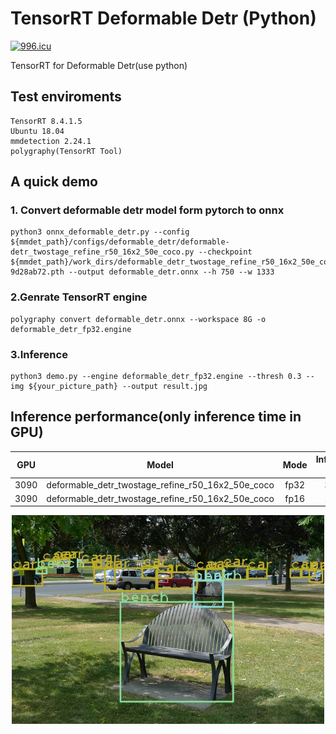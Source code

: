 # TensorRT Deformable Detr (Python)

<a href="https://996.icu"><img src="https://img.shields.io/badge/link-996.icu-red.svg" alt="996.icu" /></a>


TensorRT for Deformable Detr(use python)
## Test enviroments
    TensorRT 8.4.1.5
    Ubuntu 18.04
    mmdetection 2.24.1
    polygraphy(TensorRT Tool)

## A quick demo

### 1. Convert deformable detr model form pytorch to onnx

    python3 onnx_deformable_detr.py --config ${mmdet_path}/configs/deformable_detr/deformable-detr_twostage_refine_r50_16x2_50e_coco.py --checkpoint ${mmdet_path}/work_dirs/deformable_detr_twostage_refine_r50_16x2_50e_coco_20210419_220613-9d28ab72.pth --output deformable_detr.onnx --h 750 --w 1333

### 2.Genrate TensorRT engine

    polygraphy convert deformable_detr.onnx --workspace 8G -o deformable_detr_fp32.engine

### 3.Inference

    python3 demo.py --engine deformable_detr_fp32.engine --thresh 0.3 --img ${your_picture_path} --output result.jpg

## Inference performance(only inference time in GPU)

GPU|Model|Mode|Inference time
:--: | :--: | :--: | :--: |
3090 | deformable_detr_twostage_refine_r50_16x2_50e_coco | fp32 | 35ms
3090 | deformable_detr_twostage_refine_r50_16x2_50e_coco | fp16 | 17ms

<center><img src="./data/result.jpg" width="500px"></img></center>